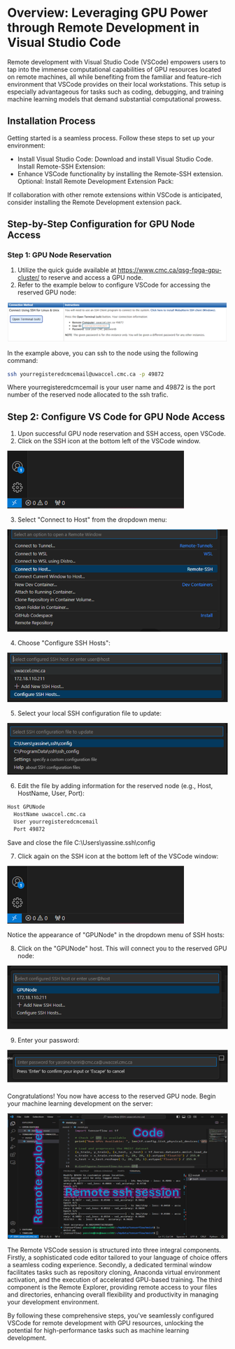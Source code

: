 
# Overview: Leveraging GPU Power through Remote Development in Visual Studio Code

Remote development with Visual Studio Code (VSCode) empowers users to tap into the immense computational capabilities of GPU resources located on remote machines, all while benefiting from the familiar and feature-rich environment that VSCode provides on their local workstations. This setup is especially advantageous for tasks such as coding, debugging, and training machine learning models that demand substantial computational prowess.

## Installation Process
Getting started is a seamless process. Follow these steps to set up your environment:

- Install Visual Studio Code: Download and install Visual Studio Code.
Install Remote-SSH Extension:
- Enhance VSCode functionality by installing the Remote-SSH extension.
Optional: Install Remote Development Extension Pack:

If collaboration with other remote extensions within VSCode is anticipated, consider installing the Remote Development extension pack.

## Step-by-Step Configuration for GPU Node Access

### Step 1: GPU Node Reservation

1.  Utilize the quick guide available at https://www.cmc.ca/qsg-fpga-gpu-cluster/ to reserve and access a GPU node.
2.  Refer to the example below to configure VSCode for accessing the reserved GPU node:

![image](https://github.com/cmcmicrosystems/FPGA-GPU-Cluster/blob/main/images/8.png?raw=true)

In the example above, you can ssh to the node using the following command:
```bash
ssh yourregisteredcmcemail@uwaccel.cmc.ca -p 49872
```

Where yourregisteredcmcemail is your user name and 49872 is the port number of the reserved node allocated to the ssh trafic.

## Step 2: Configure VS Code for GPU Node Access

1.  Upon successful GPU node reservation and SSH access, open VSCode.
2.  Click on the SSH icon at the bottom left of the VSCode window.

![image](https://github.com/cmcmicrosystems/FPGA-GPU-Cluster/blob/main/images/1.png?raw=true)

3.  Select "Connect to Host" from the dropdown menu:

![image](https://github.com/cmcmicrosystems/FPGA-GPU-Cluster/blob/main/images/2.png?raw=true)

4.  Choose "Configure SSH Hosts":

![image](https://github.com/cmcmicrosystems/FPGA-GPU-Cluster/blob/main/images/3.png?raw=true)

5.  Select your local SSH configuration file to update:

![image](https://github.com/cmcmicrosystems/FPGA-GPU-Cluster/blob/main/images/4.png?raw=true)

6.  Edit the file by adding information for the reserved node (e.g., Host, HostName, User, Port):

```bash
Host GPUNode
  HostName uwaccel.cmc.ca
  User yourregisteredcmcemail
  Port 49872
```
Save and close the file C:\Users\yassine\.ssh\config

7. Click again on the SSH icon at the bottom left of the VSCode window:

![image](https://github.com/cmcmicrosystems/FPGA-GPU-Cluster/blob/main/images/1.png?raw=true)

Notice the appearance of "GPUNode" in the dropdown menu of SSH hosts:

8.  Click on the "GPUNode" host. This will connect you to the reserved GPU node:

![image](https://github.com/cmcmicrosystems/FPGA-GPU-Cluster/blob/main/images/7.png?raw=true)

9.  Enter your password:

![image](https://github.com/cmcmicrosystems/FPGA-GPU-Cluster/blob/main/images/5.png?raw=true)

Congratulations! You now have access to the reserved GPU node. Begin your machine learning development on the server:

![image](https://github.com/cmcmicrosystems/FPGA-GPU-Cluster/blob/main/images/6.png?raw=true)

The Remote VSCode session is structured into three integral components. Firstly, a sophisticated code editor tailored to your language of choice offers a seamless coding experience. Secondly, a dedicated terminal window facilitates tasks such as repository cloning, Anaconda virtual environment activation, and the execution of accelerated GPU-based training. The third component is the Remote Explorer, providing remote access to your files and directories, enhancing overall flexibility and productivity in managing your development environment.

By following these comprehensive steps, you've seamlessly configured VSCode for remote development with GPU resources, unlocking the potential for high-performance tasks such as machine learning development.
